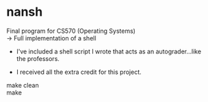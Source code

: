# nansh

Final program for CS570 (Operating Systems)
<br />
-> Full implementation of a shell  

* I've included a shell script I wrote that acts as an autograder...like  
the professors.  
  
  
* I received all the extra credit for this project.  

make clean  
make
